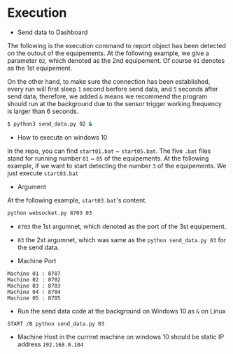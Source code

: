 
# Execution

* Send data to Dashboard

The following is the execution command to report object has been detected on the outout of the equipements. At the following example, we give a parameter `02`, which denoted as the 2nd equipement. Of course `01` denotes as the 1st equipement.

On the other hand, to make sure the connection has been established, every run will first sleep `1` second berfore send data, and `5` seconds after send data, therefore, we added `&` means we recommend the program should run at the background due to the sensor trigger working frequency is larger than 6 seconds.

```sh
$ python3 send_data.py 02 &

```
* How to execute on windows 10

In the repo, you can find `start01.bat`  ~  `start05.bat`. 
The five `.bat` files stand for running number `01`  ~  `05` of the equipements.
At the following example, if we want to start detecting the number `3` of the equipements.
We just execute `start03.bat`


* Argument

At the following example, `start03.bat`'s content.

```sh
python websocket.py 8703 03 
```
* `8703` the 1st argumnet, which denoted as the port of the 3st equipement.
* `03` the 2st argumnet, which was same as the `python send_data.py 03` for the send data.

* Machine Port

```
Machine 01 : 8787
Machine 02 : 8702
Machine 03 : 8703
Machine 04 : 8704
Machine 05 : 8705
```
* Run the send data code at the background on Windows 10 as `&` on Linux
```
START /B python send_data.py 03
```
* Machine Host in the currnet machine on windows 10 should be static IP address `192.168.0.104`
